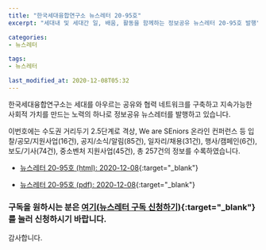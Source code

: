 ```yaml
---
title: "한국세대융합연구소 뉴스레터 20-95호"
excerpt: "세대내 및 세대간 일, 배움, 활동을 함께하는 정보공유 뉴스레터 20-95호 발행" 

categories:
- 뉴스레터

tags:
- 뉴스레터

last_modified_at: 2020-12-08T05:32
---
```


한국세대융합연구소는 세대를 아우르는 공유와 협력 네트워크를 구축하고 지속가능한 사회적 가치를 만드는 노력의 하나로 정보공유 뉴스레터를 발행하고 있습니다.

이번호에는 수도권 거리두기 2.5단계로 격상, We are SEniors 온라인 컨퍼런스 등 입찰/공모/지원사업(16건), 공지/소식/알림(85건), 일자리/채용(31건), 행사/캠페인(6건), 보도/기사(74건), 중소벤처 지원사업(45건), 총 257건의 정보를 수록하였습니다.

* [뉴스레터 20-95호 (html): 2020-12-08](https://gcrcenter.github.io/assets/htmls/gcrc_news_letter_20201208.html){:target="_blank"}

* [뉴스레터 20-95호 (pdf): 2020-12-08](https://gcrcenter.github.io/assets/pdfs/news_letter_20201208.pdf){:target="_blank"}


### 구독을 원하시는 분은 [여기(뉴스레터 구독 신청하기)](https://forms.gle/MJ5gVHCdunBXXWVB7){:target="_blank"} 를 눌러 신청하시기 바랍니다.


감사합니다.